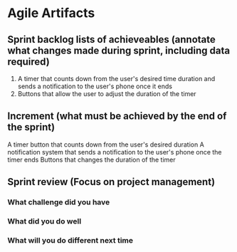 # Agile Artifacts
## Sprint backlog lists of achieveables (annotate what changes made during sprint, including data required)
1. A timer that counts down from the user's desired time duration and sends a notification to the user's phone once it ends
2. Buttons that allow the user to adjust the duration of the timer

## Increment (what must be achieved by the end of the sprint)
A timer button that counts down from the user's desired duration
A notification system that sends a notification to the user's phone once the timer ends
Buttons that changes the duration of the timer

## Sprint review (Focus on project management)
### What challenge did you have


### What did you do well


### What will you do different next time
